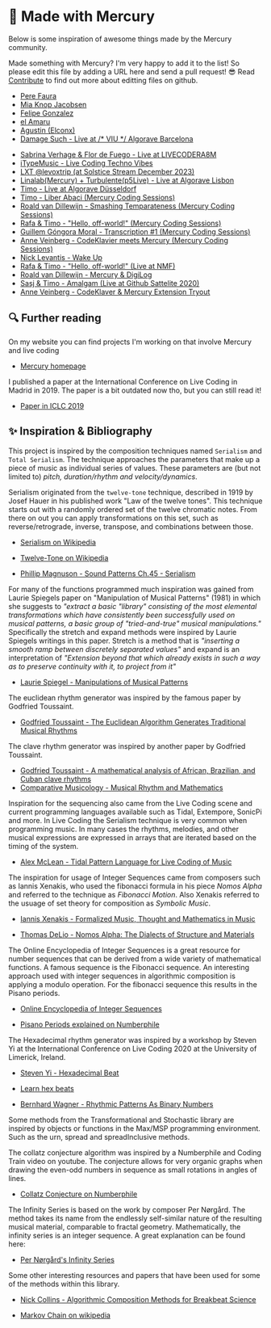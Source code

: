 # 👾 Made with Mercury

Below is some inspiration of awesome things made by the Mercury community.

Made something with Mercury? I'm very happy to add it to the list! So please edit this file by adding a URL here and send a pull request! 😎 Read [Contribute](./../contribute) to find out more about editting files on github.

- [Pere Faura](https://youtu.be/lG67cQcAN9c?si=HfkEvG4gLHZER3cq)
- [Mia Knop Jacobsen](https://youtu.be/hbu_Q_8NAe0?si=NB7V4HD4CMFYFpcx)
- [Felipe Gonzalez](https://youtu.be/n13y0xwCqks?si=awdPUIB6LOHB9EGd)
- [el Amaru](https://youtu.be/sp2oCJ7ay18?si=3CSPYyXq-dZWlzRR)
- [Agustin (Elconx)](https://youtu.be/O9RB_ovurVk?si=j4XvKCvyZSdV1sD3)
- [Damage Such - Live at /* VIU */ Algorave Barcelona](https://youtu.be/7KH7fn4k8kE?si=8Dv_l1gHcyIaL7Bv&t=1429)
<!-- - [Damage Such - Live at Algorave Barcelona](https://youtu.be/Ykhjx7ZkaEQ?si=_POsFQqALz3jeijJ&t=336) -->
- [Sabrina Verhage & Flor de Fuego - Live at LIVECODERA8M](https://www.youtube.com/live/iY9Vc8LpMFQ?si=vsDIlYW3YXhF29iq&t=3494)
- [iTypeMusic - Live Coding Techno Vibes](https://youtu.be/aB1mdxLCR7c?si=6Vk0MzKmK0bDoX_K&t=856)
- [LXT @levoxtrip (at Solstice Stream December 2023)](https://www.youtube.com/watch?v=TzM-koWkRow&ab_channel=Eulerroom)
- [Linalab(Mercury) + Turbulente(p5Live) - Live at Algorave Lisbon](https://youtu.be/WSPNDC0a2X4)
- [Timo - Live at Algorave Düsseldorf](https://youtu.be/nnhLPL-kKMs?si=iZ0rePJXhC54SHhx&t=988)
- [Timo - Liber Abaci (Mercury Coding Sessions)](https://youtu.be/syUL76qCV6w)
- [Roald van Dillewijn - Smashing Temparateness (Mercury Coding Sessions)](https://youtu.be/KJ4OpJ3-Ik0)
- [Rafa & Timo - "Hello, off-world!" (Mercury Coding Sessions)](https://youtu.be/BbOz1XBu8f8)
- [Guillem Góngora Moral - Transcription #1 (Mercury Coding Sessions)](https://youtu.be/wRVQHlghitM)
- [Anne Veinberg - CodeKlavier meets Mercury (Mercury Coding Sessions)](https://youtu.be/e4sPKOlaYS8)
- [Nick Levantis - Wake Up](https://youtu.be/UsfKF0ggn7k)
- [Rafa & Timo - "Hello, off-world!" (Live at NMF)](https://www.youtube.com/watch?v=7UWywv_DPHI&t=4s)
- [Roald van Dillewijn - Mercury & DigiLog](https://www.youtube.com/watch?v=1v7xicXuSbo&t=346s)
- [Sasj & Timo - Amalgam (Live at Github Sattelite 2020)](https://www.youtube.com/watch?v=zzmgX4QSBMM)
- [Anne Veinberg - CodeKlaver & Mercury Extension Tryout](https://www.youtube.com/watch?v=VSoibHwQJ98&t=175s)
<!-- - [Timo - Live at NerdLab VR 2020](https://www.youtube.com/watch?v=EW9x68sxhvM) -->
<!-- - [Timo - Live at Eulerroom Equinox 2020](https://www.youtube.com/watch?v=X0FFcdd1QEE) -->
<!-- - [Timo - Live at Algo:Ritmi 2020](https://www.facebook.com/timohoogland/videos/3654187371320680/) -->
<!-- - [Timo - Live at NLCL Meetup STEIM](https://www.youtube.com/watch?v=leckC_yUMss) -->

## 🔍 Further reading

On my website you can find projects I'm working on that involve Mercury and live coding

- [Mercury homepage](http://www.timohoogland.com/mercury-livecoding)

I published a paper at the International Conference on Live Coding in Madrid in 2019. The paper is a bit outdated now tho, but you can still read it!

- [Paper in ICLC 2019](http://iclc.livecodenetwork.org/2019/papers/paper67.pdf)

## ✨ Inspiration & Bibliography

This project is inspired by the composition techniques named `Serialism` and `Total Serialism`. The technique approaches the parameters that make up a piece of music as individual series of values. These parameters are (but not limited to) *pitch, duration/rhythm and velocity/dynamics*.

Serialism originated from the `twelve-tone` technique, described in 1919 by Josef Hauer in his published work "Law of the twelve tones". This technique starts out with a randomly ordered set of the twelve chromatic notes. From there on out you can apply transformations on this set, such as reverse/retrograde, inverse, transpose, and combinations between those.

- [Serialism on Wikipedia](https://en.wikipedia.org/wiki/Serialism)

- [Twelve-Tone on Wikipedia](https://en.wikipedia.org/wiki/Twelve-tone_technique)

- [Phillip Magnuson - Sound Patterns Ch.45 - Serialism](http://academic.udayton.edu/PhillipMagnuson/soundpatterns/microcosms/serialism.html)

For many of the functions programmed much inspiration was gained from Laurie Spiegels paper on "Manipulation of Musical Patterns" (1981) in which she suggests to *"extract a basic "library" consisting of the most elemental  transformations which have consistently been successfully used on musical patterns, a basic group of "tried-and-true" musical manipulations."* Specifically the stretch and expand methods were inspired by Laurie Spiegels writings in this paper. Stretch is a method that is *"inserting a smooth ramp between discretely separated values"* and expand is an interpretation of *"Extension beyond that which already exists in such a way as to preserve continuity with it, to project from it"* 

- [Laurie Spiegel - Manipulations of Musical Patterns](https://github.com/calpicasso/Manipulations-of-musical-patterns/blob/master/Manipulations%20of%20Musical%20Patterns.md)

The euclidean rhythm generator was inspired by the famous paper by Godfried Toussaint.

- [Godfried Toussaint - The Euclidean Algorithm Generates Traditional Musical Rhythms](http://cgm.cs.mcgill.ca/~godfried/publications/banff.pdf)

The clave rhythm generator was inspired by another paper by Godfried Toussaint.

- [Godfried Toussaint - A mathematical analysis of African, Brazilian, and Cuban clave rhythms](http://cgm.cs.mcgill.ca/~godfried/publications/bridges.pdf)
- [Comparative Musicology - Musical Rhythm and Mathematics](http://cgm.cs.mcgill.ca/~godfried/rhythm-and-mathematics.html)

Inspiration for the sequencing also came from the Live Coding scene and current programming languages available such as Tidal, Extempore, SonicPi and more. In Live Coding the Serialism technique is very common when programming music. In many cases the rhythms, melodies, and other musical expressions are expressed in arrays that are iterated based on the timing of the system.

- [Alex McLean - Tidal Pattern Language for Live Coding of Music](https://s3.amazonaws.com/academia.edu.documents/11010319/39.pdf?response-content-disposition=inline%3B%20filename%3DTidal_Pattern_Language_for_Live_Coding_o.pdf&X-Amz-Algorithm=AWS4-HMAC-SHA256&X-Amz-Credential=AKIAIWOWYYGZ2Y53UL3A%2F20200115%2Fus-east-1%2Fs3%2Faws4_request&X-Amz-Date=20200115T225654Z&X-Amz-Expires=3600&X-Amz-SignedHeaders=host&X-Amz-Signature=a1d10c16a032d819fa4b9c8f9bb6f79eacf3a81fb13704d60cd08ef4cd0e1f51)

The inspiration for usage of Integer Sequences came from composers such as Iannis Xenakis, who used the fibonacci formula in his piece *Nomos Alpha* and referred to the technique as *Fibonacci Motion*. Also Xenakis referred to the usuage of set theory for composition as *Symbolic Music*.

- [Iannis Xenakis - Formalized Music, Thought and Mathematics in Music](https://books.google.nl/books?hl=en&lr=&id=y6lL3I0vmMwC&oi=fnd&pg=PR7&dq=symbolic+music+xenakis&ots=W_s_gzotb2&sig=Y6-2zjquOIwju7q8uaoRcPuboC8&redir_esc=y#v=onepage&q=symbolic%20music%20xenakis&f=false)

- [Thomas DeLio - Nomos Alpha: The Dialects of Structure and Materials](https://www.jstor.org/stable/843739?seq=1)

The Online Encyclopedia of Integer Sequences is a great resource for number sequences that can be derived from a wide variety of mathematical functions. A famous sequence is the Fibonacci sequence. An interesting approach used with integer sequences in algorithmic composition is applying a modulo operation. For the fibonacci sequence this results in the Pisano periods.

- [Online Encyclopedia of Integer Sequences](https://oeis.org/A000045)

- [Pisano Periods explained on Numberphile](https://www.youtube.com/watch?v=Nu-lW-Ifyec)

The Hexadecimal rhythm generator was inspired by a workshop by Steven Yi at the International Conference on Live Coding 2020 at the University of Limerick, Ireland.

- [Steven Yi - Hexadecimal Beat](https://github.com/kunstmusik/csound-live-code/blob/master/doc/hexadecimal_beats.md)

- [Learn hex beats](https://kunstmusik.github.io/learn-hex-beats/)

- [Bernhard Wagner - Rhythmic Patterns As Binary Numbers](http://bernhardwagner.net/musings/RPABN.html)

Some methods from the Transformational and Stochastic library are inspired by objects or functions in the Max/MSP programming environment. Such as the urn, spread and spreadInclusive methods.

The collatz conjecture algorithm was inspired by a Numberphile and Coding Train video on youtube. The conjecture allows for very organic graphs when drawing the even-odd numbers in sequence as small rotations in angles of lines.

- [Collatz Conjecture on Numberphile](https://youtu.be/LqKpkdRRLZw)

The Infinity Series is based on the work by composer Per Nørgård. The method takes its name from the endlessly self-similar nature of the resulting musical material, comparable to fractal geometry. Mathematically, the infinity series is an integer sequence. A great explanation can be found here:

- [Per Nørgård's Infinity Series](https://www.lawtonhall.com/blog/2019/9/9/per-nrgrds-infinity-series#:~:text=Coding%20the%20Infinity%20Series)

Some other interesting resources and papers that have been used for some of the methods within this library.

- [Nick Collins - Algorithmic Composition Methods for Breakbeat Science](https://www.dmu.ac.uk/documents/technology-documents/research/mtirc/nowalls/mww-collins.pdf)

- [Markov Chain on wikipedia](https://en.wikipedia.org/wiki/Markov_chain)
